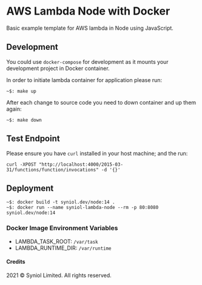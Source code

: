 # AWS Lambda Node with Docker
Basic example template for AWS lambda in Node using JavaScript.


## Development
You could use `docker-compose` for development as it mounts your development 
project in Docker container.

In order to initiate lambda container for application please run:

    ~$: make up

After each change to source code you need to down container and up them again:

    ~$: make down


## Test Endpoint
Please ensure you have `curl` installed in your host machine; and the run:

    curl -XPOST "http://localhost:4000/2015-03-31/functions/function/invocations" -d '{}'


## Deployment

    ~$: docker build -t syniol.dev/node:14 .
    ~$: docker run --name syniol-lambda-node --rm -p 80:8080 syniol.dev/node:14


### Docker Image Environment Variables

 * LAMBDA_TASK_ROOT: `/var/task`
 * LAMBDA_RUNTIME_DIR: `/var/runtime`


#### Credits
2021 &copy; Syniol Limited. All rights reserved.

